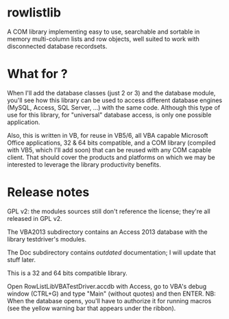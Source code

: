 rowlistlib
==========

A COM library implementing easy to use, searchable and sortable in memory multi-column lists and row objects, well suited to work with disconnected database recordsets.

What for ?
==========
When I'll add the database classes (just 2 or 3) and the database module, you'll see how this library can be used to access different database engines (MySQL, Access, SQL Server, ...) with the same code.
Although this type of use for this library, for "universal" database access, is only one possible application.

Also, this is written in VB, for reuse in VB5/6, all VBA capable Microsoft Office applications, 32 & 64 bits compatible, and a COM library (compiled with VB5, which I'll add soon) that can be reused with any COM capable client.
That should cover the products and platforms on which we may be interested to leverage the library productivity benefits.

Release notes
=============

GPL v2: the modules sources still don't reference the license; they're all released in GPL v2.

The VBA2013 subdirectory contains an Access 2013 database with the library testdriver's modules.

The Doc subdirectory contains *outdated* documentation; I will update that stuff later.

This is a 32 and 64 bits compatible library.

Open RowListLibVBATestDriver.accdb with Access, go to VBA's debug window (CTRL+G) and type "Main" (without quotes) and then ENTER.
NB: When the database opens, you'll have to authorize it for running macros (see the yellow warning bar that appears under the ribbon).
